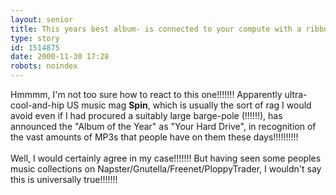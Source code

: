 ```yaml
---
layout: senior
title: This years best album- is connected to your compute with a ribbon cable!!!!!!!
type: story
id: 1514875
date: 2000-11-30 17:28
robots: noindex
---
```

Hmmmm, I'm not too sure how to react to this one!!!!!!! Apparently ultra-cool-and-hip US music mag <b>Spin</b>, which is usually the sort of rag I would avoid even if I had procured a suitably large barge-pole (!!!!!!), has announced the "Album of the Year" as "Your Hard Drive", in recognition of the vast amounts of MP3s that people have on them these days!!!!!!!!!!<br/><br/>Well, I would certainly agree in my case!!!!!!! But having seen some peoples music collections on Napster/Gnutella/Freenet/PloppyTrader, I wouldn't say this is universally true!!!!!!!